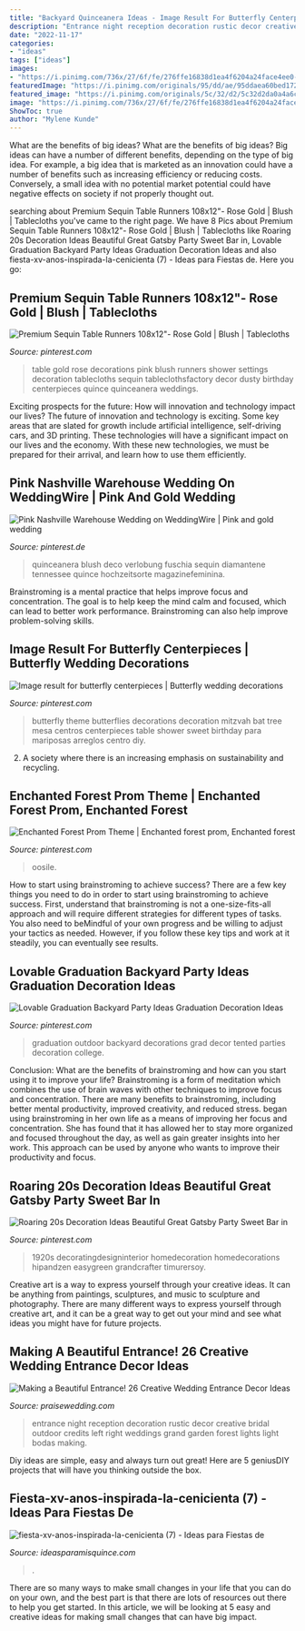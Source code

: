 ```yaml
---
title: "Backyard Quinceanera Ideas - Image Result For Butterfly Centerpieces"
description: "Entrance night reception decoration rustic decor creative bridal outdoor credits left right weddings grand garden forest lights light bodas making"
date: "2022-11-17"
categories:
- "ideas"
tags: ["ideas"]
images:
- "https://i.pinimg.com/736x/27/6f/fe/276ffe16838d1ea4f6204a24face4ee0--butterfly-party-decorations-butterfly-theme-party.jpg"
featuredImage: "https://i.pinimg.com/originals/95/dd/ae/95ddaea60bed17252ffb1f26e1beafda.jpg"
featured_image: "https://i.pinimg.com/originals/5c/32/d2/5c32d2da0a4a6c0979900a139953d5f5.jpg"
image: "https://i.pinimg.com/736x/27/6f/fe/276ffe16838d1ea4f6204a24face4ee0--butterfly-party-decorations-butterfly-theme-party.jpg"
ShowToc: true
author: "Mylene Kunde"
---
```



What are the benefits of big ideas?
What are the benefits of big ideas? Big ideas can have a number of different benefits, depending on the type of big idea. For example, a big idea that is marketed as an innovation could have a number of benefits such as increasing efficiency or reducing costs. Conversely, a small idea with no potential market potential could have negative effects on society if not properly thought out.

	

		
searching about Premium Sequin Table Runners 108x12&quot;- Rose Gold | Blush | Tablecloths you've came to the right page. We have 8 Pics about Premium Sequin Table Runners 108x12&quot;- Rose Gold | Blush | Tablecloths like Roaring 20s Decoration Ideas Beautiful Great Gatsby Party Sweet Bar in, Lovable Graduation Backyard Party Ideas Graduation Decoration Ideas and also fiesta-xv-anos-inspirada-la-cenicienta (7) - Ideas para Fiestas de. Here you go:
		
    
## Premium Sequin Table Runners 108x12&quot;- Rose Gold | Blush | Tablecloths

<img loading=lazy src="https://i.pinimg.com/736x/80/3d/52/803d52f05f4e725110ee238a3600c3f9.jpg" onerror="this.onerror=null;this.src='https://tse3.mm.bing.net/th?id=OIP.cP-f-E82zK2-5azG0NJoFwHaJ3&amp;pid=15.1';" alt="Premium Sequin Table Runners 108x12&quot;- Rose Gold | Blush | Tablecloths">

_Source: pinterest.com_

>table gold rose decorations pink blush runners shower settings decoration tablecloths sequin tableclothsfactory decor dusty birthday centerpieces quince quinceanera weddings. 

	

Exciting prospects for the future: How will innovation and technology impact our lives?
The future of innovation and technology is exciting. Some key areas that are slated for growth include artificial intelligence, self-driving cars, and 3D printing. These technologies will have a significant impact on our lives and the economy. With these new technologies, we must be prepared for their arrival, and learn how to use them efficiently.

    
## Pink Nashville Warehouse Wedding On WeddingWire | Pink And Gold Wedding

<img loading=lazy src="https://i.pinimg.com/originals/5c/32/d2/5c32d2da0a4a6c0979900a139953d5f5.jpg" onerror="this.onerror=null;this.src='https://tse4.mm.bing.net/th?id=OIP.0gstxQ3u_wd88nVaITOW2AAAAA&amp;pid=15.1';" alt="Pink Nashville Warehouse Wedding on WeddingWire | Pink and gold wedding">

_Source: pinterest.de_

>quinceanera blush deco verlobung fuschia sequin diamantene tennessee quince hochzeitsorte magazinefeminina. 

	

Brainstroming is a mental practice that helps improve focus and concentration. The goal is to help keep the mind calm and focused, which can lead to better work performance. Brainstroming can also help improve problem-solving skills.

    
## Image Result For Butterfly Centerpieces | Butterfly Wedding Decorations

<img loading=lazy src="https://i.pinimg.com/736x/27/6f/fe/276ffe16838d1ea4f6204a24face4ee0--butterfly-party-decorations-butterfly-theme-party.jpg" onerror="this.onerror=null;this.src='https://tse2.mm.bing.net/th?id=OIP.ap6bMbe-aj9Q_4zjmu3sfQHaId&amp;pid=15.1';" alt="Image result for butterfly centerpieces | Butterfly wedding decorations">

_Source: pinterest.com_

>butterfly theme butterflies decorations decoration mitzvah bat tree mesa centros centerpieces table shower sweet birthday para mariposas arreglos centro diy. 

	

2. A society where there is an increasing emphasis on sustainability and recycling. 

    
## Enchanted Forest Prom Theme | Enchanted Forest Prom, Enchanted Forest

<img loading=lazy src="https://i.pinimg.com/originals/95/dd/ae/95ddaea60bed17252ffb1f26e1beafda.jpg" onerror="this.onerror=null;this.src='https://tse1.mm.bing.net/th?id=OIP.eJevNxjDlRP-CBZVm21wngHaNd&amp;pid=15.1';" alt="Enchanted Forest Prom Theme | Enchanted forest prom, Enchanted forest">

_Source: pinterest.com_

>oosile. 

	

How to start using brainstroming to achieve success?
There are a few key things you need to do in order to start using brainstroming to achieve success. First, understand that brainstroming is not a one-size-fits-all approach and will require different strategies for different types of tasks. You also need to beMindful of your own progress and be willing to adjust your tactics as needed. However, if you follow these key tips and work at it steadily, you can eventually see results.

    
## Lovable Graduation Backyard Party Ideas Graduation Decoration Ideas

<img loading=lazy src="https://i.pinimg.com/originals/c4/39/b7/c439b7769acd6c1db2566f51c313a076.jpg" onerror="this.onerror=null;this.src='https://tse4.mm.bing.net/th?id=OIP.UqIYQFWS8N_En17Xemzd_gHaJ3&amp;pid=15.1';" alt="Lovable Graduation Backyard Party Ideas Graduation Decoration Ideas">

_Source: pinterest.com_

>graduation outdoor backyard decorations grad decor tented parties decoration college. 

	

Conclusion: What are the benefits of brainstroming and how can you start using it to improve your life?
Brainstroming is a form of meditation which combines the use of brain waves with other techniques to improve focus and concentration. There are many benefits to brainstroming, including better mental productivity, improved creativity, and reduced stress. began using brainstroming in her own life as a means of improving her focus and concentration. She has found that it has allowed her to stay more organized and focused throughout the day, as well as gain greater insights into her work. This approach can be used by anyone who wants to improve their productivity and focus.

    
## Roaring 20s Decoration Ideas Beautiful Great Gatsby Party Sweet Bar In

<img loading=lazy src="https://i.pinimg.com/originals/4c/15/77/4c15775feb70b4a6411bb96a90b12538.jpg" onerror="this.onerror=null;this.src='https://tse3.mm.bing.net/th?id=OIP.eZD5ZcLsjQfcHW4ZhgfmTgHaHa&amp;pid=15.1';" alt="Roaring 20s Decoration Ideas Beautiful Great Gatsby Party Sweet Bar in">

_Source: pinterest.com_

>1920s decoratingdesigninterior homedecoration homedecorations hipandzen easygreen grandcrafter timurersoy. 

	

Creative art is a way to express yourself through your creative ideas. It can be anything from paintings, sculptures, and music to sculpture and photography. There are many different ways to express yourself through creative art, and it can be a great way to get out your mind and see what ideas you might have for future projects.

    
## Making A Beautiful Entrance! 26 Creative Wedding Entrance Decor Ideas

<img loading=lazy src="http://www.praisewedding.com/wp-content/uploads/2015/02/entrance03-nightreception.jpg" onerror="this.onerror=null;this.src='https://tse2.mm.bing.net/th?id=OIP.MawpLwAEnnF01fHfnHAKSgHaQG&amp;pid=15.1';" alt="Making a Beautiful Entrance! 26 Creative Wedding Entrance Decor Ideas">

_Source: praisewedding.com_

>entrance night reception decoration rustic decor creative bridal outdoor credits left right weddings grand garden forest lights light bodas making. 

	

Diy ideas are simple, easy and always turn out great! Here are 5 geniusDIY projects that will have you thinking outside the box.

    
## Fiesta-xv-anos-inspirada-la-cenicienta (7) - Ideas Para Fiestas De

<img loading=lazy src="https://ideasparamisquince.com/wp-content/uploads/2017/03/fiesta-xv-anos-inspirada-la-cenicienta-7.jpg" onerror="this.onerror=null;this.src='https://tse2.mm.bing.net/th?id=OIP.o56q2UmiqFlNuQUh-OS_CQHaJ4&amp;pid=15.1';" alt="fiesta-xv-anos-inspirada-la-cenicienta (7) - Ideas para Fiestas de">

_Source: ideasparamisquince.com_

>. 

	

There are so many ways to make small changes in your life that you can do on your own, and the best part is that there are lots of resources out there to help you get started. In this article, we will be looking at 5 easy and creative ideas for making small changes that can have big impact.

